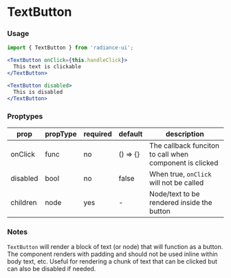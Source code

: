 # TextButton

### Usage

```jsx
import { TextButton } from 'radiance-ui';

<TextButton onClick={this.handleClick}>
  This text is clickable
</TextButton>

<TextButton disabled>
  This is disabled
</TextButton>
```

<!-- STORY -->

### Proptypes


| prop     | propType | required | default  | description                                             |
| -------- | -------- | -------- | -------- | ------------------------------------------------------- |
| onClick  | func     | no       | () => {} | The callback funciton to call when component is clicked |
| disabled | bool     | no       | false    | When true, `onClick` will not be called                 |
| children | node     | yes      | -        | Node/text to be rendered inside the button              |


### Notes
`TextButton` will render a block of text (or node) that will function as a button. The component renders with padding and should not be used inline within body text, etc. Useful for rendering a chunk of text that can be clicked but can also be disabled if needed.